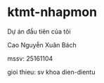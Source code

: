 # ktmt-nhapmon

Dự án đầu tiên của tôi

Cao Nguyễn Xuân Bách

mssv: 25161104

gioi thieu: sv khoa dien-dientu

